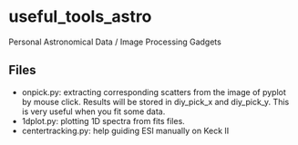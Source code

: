 # useful_tools_astro
Personal Astronomical Data / Image Processing Gadgets
## Files
- onpick.py: extracting corresponding scatters from the image of pyplot by mouse click. Results will be stored in diy_pick_x and diy_pick_y. This is very useful when you fit some data.
- 1dplot.py: plotting 1D spectra from fits files.
- centertracking.py: help guiding ESI manually on Keck II

